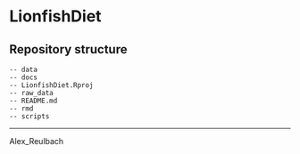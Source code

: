 # LionfishDiet


## Repository structure 

```
-- data
-- docs
-- LionfishDiet.Rproj
-- raw_data
-- README.md
-- rmd
-- scripts
```

--------- 

Alex_Reulbach
